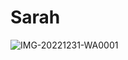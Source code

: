 # Sarah

![IMG-20221231-WA0001](https://user-images.githubusercontent.com/116273404/210590911-9727b2a6-606a-46b7-bba8-ecc91b780844.jpg)